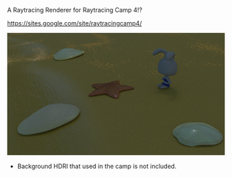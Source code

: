 A Raytracing Renderer for Raytracing Camp 4!?

https://sites.google.com/site/raytracingcamp4/

![final image](etc/render.jpg "render")

* Background HDRI that used in the camp is not included.
